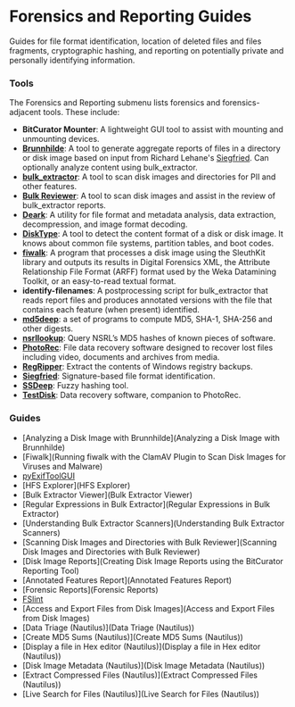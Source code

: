 Forensics and Reporting Guides
==============================

Guides for file format identification, location of deleted files and files fragments, cryptographic hashing, and reporting on potentially private and personally identifying information.

### Tools

The Forensics and Reporting submenu lists forensics and forensics-adjacent tools. These include:

* **BitCurator Mounter**: A lightweight GUI tool to assist with mounting and unmounting devices.
* **[Brunnhilde](https://github.com/tw4l/brunnhilde)**: A tool to generate aggregate reports of files in a directory or disk image based on input from Richard Lehane's [Siegfried](http://www.itforarchivists.com/siegfried). Can optionally analyze content using bulk_extractor.
* **[bulk_extractor](https://github.com/simsong/bulk_extractor)**: A tool to scan disk images and directories for PII and other features.
* **[Bulk Reviewer](https://github.com/bulk-reviewer/bulk-reviewer)**: A tool to scan disk images and assist in the review of bulk_extractor reports.
* **[Deark](https://entropymine.com/deark/)**: A utility for file format and metadata analysis, data extraction, decompression, and image format decoding.
* **[DiskType](https://disktype.sourceforge.net/)**: A tool to detect the content format of a disk or disk image. It knows about common file systems, partition tables, and boot codes.
* **[fiwalk](https://forensics.wiki/fiwalk/)**: A program that processes a disk image using the SleuthKit library and outputs its results in Digital Forensics XML, the Attribute Relationship File Format (ARFF) format used by the Weka Datamining Toolkit, or an easy-to-read textual format.
* **identify-filenames**: A postprocessing script for bulk_extractor that reads report files and produces annotated versions with the file that contains each feature (when present) identified.
* **[md5deep](https://forensics.wiki/md5deep/)**: a set of programs to compute MD5, SHA-1, SHA-256 and other digests.
* **[nsrllookup](https://rjhansen.github.io/nsrllookup/)**: Query NSRL’s MD5 hashes of known pieces of software.
* **[PhotoRec](https://www.cgsecurity.org/wiki/photoRec)**: File data recovery software designed to recover lost files including video, documents and archives from media.
* **[RegRipper](https://github.com/keydet89/RegRipper3.0)**: Extract the contents of Windows registry backups.
* **[Siegfried](https://github.com/richardlehane/siegfried)**: Signature-based file format identification.
* **[SSDeep](https://ssdeep-project.github.io/ssdeep/index.html)**: Fuzzy hashing tool.
* **[TestDisk](https://www.cgsecurity.org/wiki/TestDisk)**: Data recovery software, companion to PhotoRec.


### Guides

* [Analyzing a Disk Image with Brunnhilde](Analyzing a Disk Image with Brunnhilde)  
* [Fiwalk](Running fiwalk with the ClamAV Plugin to Scan Disk Images for Viruses and Malware)
* [pyExifToolGUI](pyExifToolGUI)
* [HFS Explorer](HFS Explorer)
* [Bulk Extractor Viewer](Bulk Extractor Viewer)
* [Regular Expressions in Bulk Extractor](Regular Expressions in Bulk Extractor)
* [Understanding Bulk Extractor Scanners](Understanding Bulk Extractor Scanners)
* [Scanning Disk Images and Directories with Bulk Reviewer](Scanning Disk Images and Directories with Bulk Reviewer)
* [Disk Image Reports](Creating Disk Image Reports using the BitCurator Reporting Tool)
* [Annotated Features Report](Annotated Features Report)
* [Forensic Reports](Forensic Reports)
* [FSlint](FSlint)
* [Access and Export Files from Disk Images](Access and Export Files from Disk Images)
* [Data Triage (Nautilus)](Data Triage (Nautilus))
* [Create MD5 Sums (Nautilus)](Create MD5 Sums (Nautilus))
* [Display a file in Hex editor (Nautilus)](Display a file in Hex editor (Nautilus))
* [Disk Image Metadata (Nautilus)](Disk Image Metadata (Nautilus))
* [Extract Compressed Files (Nautilus)](Extract Compressed Files (Nautilus))
* [Live Search for Files (Nautilus)](Live Search for Files (Nautilus))

  











